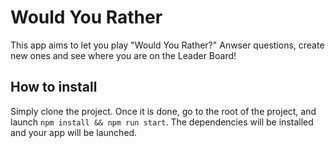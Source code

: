 # Would You Rather
This app aims to let you play "Would You Rather?"
Anwser questions, create new ones and see where you are on the Leader Board!

## How to install
Simply clone the project. Once it is done, go to the root of the project, and launch `npm install && npm run start`. The dependencies will be installed and your app will be launched.